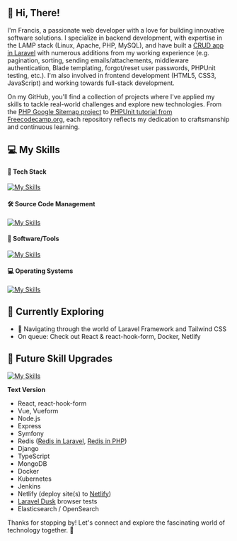 ## 👋 Hi, There!

I'm Francis, a passionate web developer with a love for building innovative software solutions. I specialize in backend development, with expertise in the LAMP stack (Linux, Apache, PHP, MySQL), and have built a [CRUD app in Laravel](https://github.com/dialeleven/laravel-crud-in-50-minutes-for-beginners-from-scratch) with numerous additions from my working experience (e.g. pagination, sorting, sending emails/attachements, middleware authentication, Blade templating, forgot/reset user passwords, PHPUnit testing, etc.). I'm also involved in frontend development (HTML5, CSS3, JavaScript) and working towards full-stack development.

On my GitHub, you'll find a collection of projects where I've applied my skills to tackle real-world challenges and explore new technologies. From the [PHP Google Sitemap project](https://github.com/dialeleven/php-google-sitemap) to [PHPUnit tutorial from Freecodecamp.org](https://github.com/dialeleven/php_unit_freecodecamp), each repository reflects my dedication to craftsmanship and continuous learning.

<!-- [<username>'s Stats](https://github-readme-stats.vercel.app/api?username=dialeleven&theme=vue-dark&show_icons=true&hide_border=true&count_private=true) -->

## :computer: My Skills

#### :abacus: Tech Stack
[![My Skills](https://skillicons.dev/icons?i=php,laravel,mysql,postgres,html,css,tailwind,bootstrap,js,jquery,wordpress)](https://skillicons.dev)

#### 🛠️ Source Code Management
[![My Skills](https://skillicons.dev/icons?i=git,github)](https://skillicons.dev)

#### :floppy_disk: Software/Tools
[![My Skills](https://skillicons.dev/icons?i=npm,vscode,vim,figma,ps)](https://skillicons.dev)

#### :computer: Operating Systems
[![My Skills](https://skillicons.dev/icons?i=windows,linux,apple)](https://skillicons.dev)


## 🌱 Currently Exploring
- 🚀 Navigating through the world of Laravel Framework and Tailwind CSS
- On queue: Check out React & react-hook-form, Docker, Netlify
 
## 🤔 Future Skill Upgrades
[![My Skills](https://skillicons.dev/icons?i=react,vue,nodejs,express,symfony,django,ts,redis,mongodb,docker,kubernetes,jenkins,netlify,elasticsearch)](https://skillicons.dev)

**Text Version**
- React, react-hook-form
- Vue, Vueform
- Node.js
- Express
- Symfony
- Redis ([Redis in Laravel](https://laravel.com/docs/11.x/redis), [Redis in PHP](https://github.com/phpredis/phpredis/blob/develop/INSTALL.md))
- Django
- TypeScript
- MongoDB
- Docker
- Kubernetes
- Jenkins
- Netlify (deploy site(s) to [Netlify](https://app.netlify.com))
- [Laravel Dusk](https://laravel.com/docs/11.x/dusk) browser tests
- Elasticsearch / OpenSearch

Thanks for stopping by! Let's connect and explore the fascinating world of technology together. 🚀


<!--
**dialeleven/dialeleven** is a ✨ _special_ ✨ repository because its `README.md` (this file) appears on your GitHub profile.

Here are some ideas to get you started:

- 🔭 I’m currently working on ...
- 🌱 I’m currently learning ...
- 👯 I’m looking to collaborate on ...
- 🤔 I’m looking for help with ...
- 💬 Ask me about ...
- 📫 How to reach me: ...
- 😄 Pronouns: ...
- ⚡ Fun fact: ...
-->
